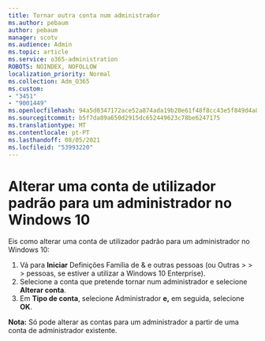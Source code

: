 ```yaml
---
title: Tornar outra conta num administrador
ms.author: pebaum
author: pebaum
manager: scotv
ms.audience: Admin
ms.topic: article
ms.service: o365-administration
ROBOTS: NOINDEX, NOFOLLOW
localization_priority: Normal
ms.collection: Adm_O365
ms.custom:
- "3451"
- "9001449"
ms.openlocfilehash: 94a5d0347172ace52a874ada19b20e61f48f8cc43e5f849d4a8400a2288aeb88
ms.sourcegitcommit: b5f7da89a650d2915dc652449623c78be6247175
ms.translationtype: MT
ms.contentlocale: pt-PT
ms.lasthandoff: 08/05/2021
ms.locfileid: "53993220"
---
```

# <a name="change-a-standard-user-account-to-an-administrator-in-windows-10"></a>Alterar uma conta de utilizador padrão para um administrador no Windows 10

Eis como alterar uma conta de utilizador padrão para um administrador no Windows 10:

1. Vá para **Iniciar** Definições Família de & e outras pessoas (ou Outras  >    >    >   pessoas, se estiver a utilizar a Windows 10 Enterprise). 
2. Selecione a conta que pretende tornar num administrador e selecione **Alterar conta**.
3. Em **Tipo de conta**, selecione Administrador **e,** em seguida, selecione **OK**.

**Nota:** Só pode alterar as contas para um administrador a partir de uma conta de administrador existente.